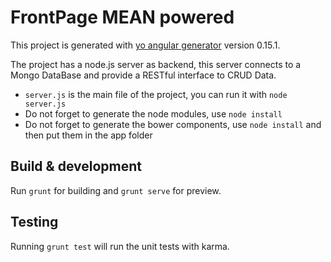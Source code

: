 # FrontPage MEAN powered

This project is generated with [yo angular generator](https://github.com/yeoman/generator-angular)
version 0.15.1.

The project has a node.js server as backend, 
this server connects to a Mongo DataBase and provide a RESTful interface to CRUD Data.

- `server.js` is the main file of the project, you can run it with `node server.js`
- Do not forget to generate the node modules, use `node install`
- Do not forget to generate the bower components, use `node install` and then put them in the app folder

## Build & development

Run `grunt` for building and `grunt serve` for preview.

## Testing

Running `grunt test` will run the unit tests with karma.
